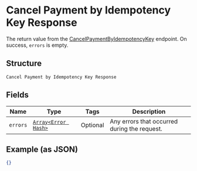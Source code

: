 
# Cancel Payment by Idempotency Key Response

The return value from the
[CancelPaymentByIdempotencyKey](#endpoint-payments-cancelpaymentbyidempotencykey) endpoint.
On success, `errors` is empty.

## Structure

`Cancel Payment by Idempotency Key Response`

## Fields

| Name | Type | Tags | Description |
|  --- | --- | --- | --- |
| `errors` | [`Array<Error Hash>`](/doc/models/error.md) | Optional | Any errors that occurred during the request. |

## Example (as JSON)

```json
{}
```

